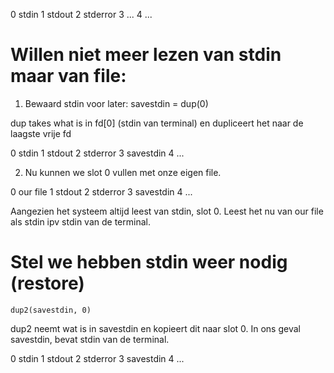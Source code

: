 



0 stdin
1 stdout
2 stderror
3 ...
4 ...


# Willen niet meer lezen van stdin maar van file:
1. Bewaard stdin voor later:
    savestdin = dup(0)

dup takes what is in fd[0] (stdin van terminal) en dupliceert het naar de laagste vrije fd

0 stdin
1 stdout
2 stderror
3 savestdin
4 ...

2. Nu kunnen we slot 0 vullen met onze eigen file.

0 our file
1 stdout
2 stderror
3 savestdin
4 ...

Aangezien het systeem altijd leest van stdin, slot 0. Leest het nu van our file als stdin ipv stdin van de terminal.


# Stel we hebben stdin weer nodig (restore)

    dup2(savestdin, 0)

dup2 neemt wat is in savestdin en kopieert dit naar slot 0.
In ons geval savestdin, bevat stdin van de terminal. 

0 stdin
1 stdout
2 stderror
3 savestdin
4 ...